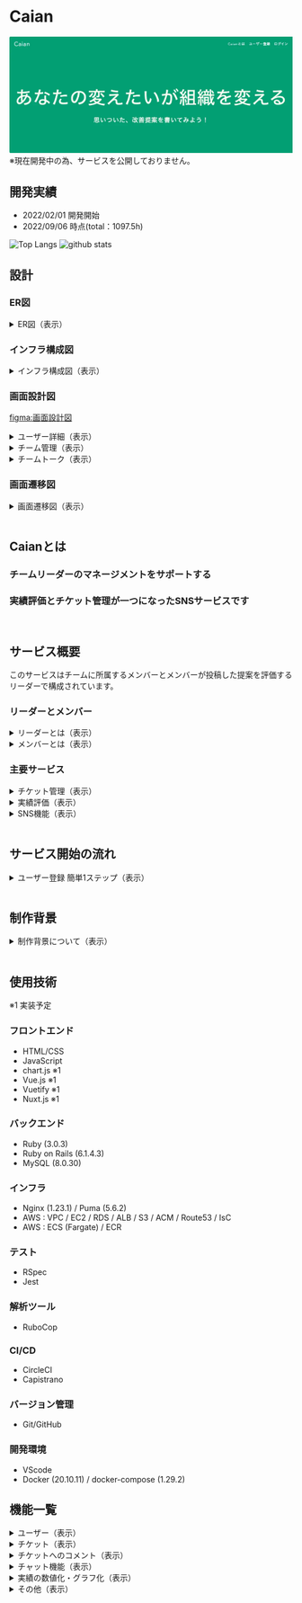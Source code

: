 # Caian
![figure of ER](app/assets/images/top.png)
<br>
※現在開発中の為、サービスを公開しておりません。

## 開発実績
- 2022/02/01 開発開始
- 2022/09/06 時点(total：1097.5h)

<p align="left"> 
  <img alt="Top Langs" height="150px" src="https://github-readme-stats.vercel.app/api/top-langs/?username=aki366&layout=compact&show_icons=true&theme=onedark" />
  <img alt="github stats" height="150px" src="https://github-readme-stats.vercel.app/api?username=aki366&theme=onedark&show_icons=ture" />
</p>

## 設計

### ER図
<details>
<summary>ER図（表示）</summary>

![figure of ER](app/assets/images/ER図.png)
</details>

### インフラ構成図
<details>
<summary>インフラ構成図（表示）</summary>

![figure of ER](app/assets/images/インフラ構成図.png)
</details>

### 画面設計図

[figma:画面設計図](https://www.figma.com/file/89WqHwRatfXBjokkGxmqq4/original?node-id=0%3A1)

<details>
<summary>ユーザー詳細（表示）</summary>

![figure of ER](app/assets/images/ユーザー詳細.png)
</details>

<details>
<summary>チーム管理（表示）</summary>

![figure of ER](app/assets/images/チーム管理.png
)
</details>

<details>
<summary>チームトーク（表示）</summary>

![figure of ER](app/assets/images/チームトーク.png
)
</details>

### 画面遷移図
<details>
<summary>画面遷移図（表示）</summary>

![画面遷移図](app/assets/images/画面遷移図.png)
</details>

<br>

## Caianとは
### チームリーダーのマネージメントをサポートする
### 実績評価とチケット管理が一つになったSNSサービスです

<br>

## サービス概要
このサービスはチームに所属するメンバーとメンバーが投稿した提案を評価するリーダーで構成されています。

### リーダーとメンバー

<details>
<summary>リーダーとは（表示）</summary>
<br>
チームを新規作成したユーザーは自動でそのチームのリーダーになります。<br>
リーダーは、メンバーが投稿したチケットの承認や評価などの機能が使用できます。<br>
<br>

**あなたはチームのリーダーとしてこんな悩みを抱えていませんか？**<br>

- メンバーの日々の頑張りを評価に反映したいが、忙しくて把握できない<br>
- 定量的な評価がされず不満を抱いているメンバーがいる<br>

もっとメンバーの日頃の成果を評価したい、マネージメントに集中したい!<br>
そんな思いにCaianは答えます<br>

**マネージメントをもっとスマートに、当たり前に**<br>
<br>
</details>

<details>
<summary>メンバーとは（表示）</summary>
<br>
リーダーから招待されてチームに所属したユーザーのこと<br>
<br>

**あなたはチームの一員としてこんな悩みを抱えていませんか？**<br>

- 日々、タスクや改善活動をしているが、承認フローが面倒<br>
- 自分が行ったタスクや成果を一元管理できていない<br>
- 日々の成果をリーダーにアピールできていない<br>

もっとスマートに自分の成果を管理したい!<br>
そんな思いにCaianは答えます。<br>

**あなたの努力は努力せずに評価されます。**<br>
<br>
</details>

### 主要サービス
<details>
<summary>チケット管理（表示）</summary>
<br>

- 日々のちょっとした業務改善や手順作成の連絡と承認を1つのチケットで管理できます。
- リーダーはメンバーが作成したチケットに３段階の評価ポイントを付けて承認するだけです。
- コメントを添えてフィードバックすることも可能です。
<br>
</details>

<details>
<summary>実績評価（表示）</summary>
<br>

- メンバーが投稿したチケットは自動で数値化、グラフ化され、いつでも最新の実績を把握することができます。
- メンバーごとの実績をマージしてチームの強みと弱みを視覚的に把握できます。
<br>
</details>

<details>
<summary>SNS機能（表示）</summary>
<br>

- メンバー同士でメッセージを交換することも可能です。
- 提案された投稿やコメントにメンバー同士で『いいね！』を付けることができます。
<br>
</details>

<br>

## サービス開始の流れ
<details>
<summary>ユーザー登録 簡単1ステップ（表示）</summary>
<br>

- あなたは所属するチームのリーダーから招待を受け取りメンバーになるだけ。
- あなたがリーダーとなって、自由にチームを作りメンバーを招待することも可能です。
- 役職や細かい権限の設定は不要。リーダーかメンバーだけです。
</details>

<br>

## 制作背景

<details>
<summary>制作背景について（表示）</summary>
<br>
前職でリーダーを経験した際に、メンバーが行った改善活動や問題提起のアウトプット方法が様々で評価する際の数値化などに手間が掛っていました。そのため、せっかくの提案も実績として抜けていたり、透明性が無かったりという経験をしました。<br>
そういった背景から、もっと手軽に適切に、管理、評価できるサービスを提供できないかと考えこのサービスを開発しました。
</details>

<br>

## 使用技術
※1  実装予定
### フロントエンド
- HTML/CSS
- JavaScript
- chart.js  ※1
- Vue.js  ※1
- Vuetify  ※1
- Nuxt.js  ※1

### バックエンド
- Ruby (3.0.3)
- Ruby on Rails (6.1.4.3)
- MySQL (8.0.30)

### インフラ
- Nginx (1.23.1) / Puma (5.6.2)
- AWS : VPC / EC2 / RDS / ALB / S3 / ACM / Route53 / IsC
- AWS : ECS (Fargate) / ECR

### テスト
- RSpec
- Jest

### 解析ツール
- RuboCop

### CI/CD
- CircleCI
- Capistrano

### バージョン管理
- Git/GitHub

### 開発環境
- VScode
- Docker (20.10.11) / docker-compose (1.29.2)

## 機能一覧

<details>
<summary>ユーザー（表示）</summary>
<br>

- ユーザー新規登録/編集/削除
- ユーザーアイコン登録/編集/削除
- ログイン/ログアウト/ゲストログイン
- パスワード再設定
<br>
</details>

<details>
<summary>チケット（表示）</summary>
<br>

- 投稿/編集/削除
- 一覧表示、詳細表示
- 画像複数登録
- 投稿日時表示
- 投稿者
- ステータス
- カテゴリ
- 件名
- 内容
- いいね
- チケットとコメントを同一画面で表示
- チケット内容の表示（トップ画面に簡易表示、一覧表示、詳細表示、ソート機能）
<br>
</details>

<details>
<summary>チケットへのコメント（表示）</summary>
<br>

- 投稿/編集/削除
- 投稿日時表示
- コメント
<br>
</details>

<details>
<summary>チャット機能（表示）</summary>
<br>

- チャンネル
- ダイレクトメッセージ
- メッセージ投稿
- チケットの投稿
<br>
</details>

<details>
<summary>実績の数値化・グラフ化（表示）</summary>
<br>

- 投稿数
- 加点
- ポイント（投稿数＋加点）
- ユーザ一覧で実績表示（リーダーのみ表示）
<br>
</details>

<details>
<summary>その他（表示）</summary>
<br>

- 検索機能
- レスポンシブデザイン
＜以下余裕があれば実装＞
- リマインダー機能
- 通知機能（投稿、更新）
<br>
</details>
